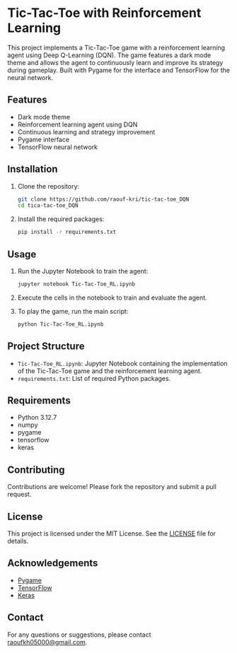 # Tic-Tac-Toe with Reinforcement Learning

This project implements a Tic-Tac-Toe game with a reinforcement learning agent using Deep Q-Learning (DQN). The game features a dark mode theme and allows the agent to continuously learn and improve its strategy during gameplay. Built with Pygame for the interface and TensorFlow for the neural network.

## Features

- Dark mode theme
- Reinforcement learning agent using DQN
- Continuous learning and strategy improvement
- Pygame interface
- TensorFlow neural network

## Installation

1. Clone the repository:
    ```sh
    git clone https://github.com/raouf-kri/tic-tac-toe_DQN
    cd tica-tac-toe_DQN
    ```
2. Install the required packages:
    ```sh
    pip install -r requirements.txt
    ```

## Usage

1. Run the Jupyter Notebook to train the agent:
    ```sh
    jupyter notebook Tic-Tac-Toe_RL.ipynb
    ```

2. Execute the cells in the notebook to train and evaluate the agent.

3. To play the game, run the main script:
    ```sh
    python Tic-Tac-Toe_RL.ipynb
    ```

## Project Structure

- `Tic-Tac-Toe_RL.ipynb`: Jupyter Notebook containing the implementation of the Tic-Tac-Toe game and the reinforcement learning agent.
- `requirements.txt`: List of required Python packages.

## Requirements

- Python 3.12.7
- numpy
- pygame
- tensorflow
- keras

## Contributing

Contributions are welcome! Please fork the repository and submit a pull request.

## License

This project is licensed under the MIT License. See the [LICENSE](LICENSE) file for details.

## Acknowledgements

- [Pygame](https://www.pygame.org/)
- [TensorFlow](https://www.tensorflow.org/)
- [Keras](https://keras.io/)

## Contact

For any questions or suggestions, please contact [raoufkh05000@gmail.com](mailto:raoufkh05000@gmail.com).
